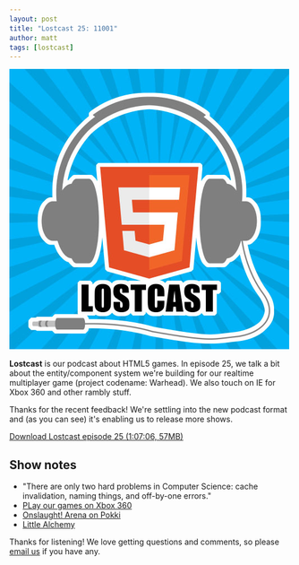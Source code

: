 ```yaml
---
layout: post
title: "Lostcast 25: 11001"
author: matt
tags: [lostcast]
---
```


<div class="full-frame">
	<img alt="Lostcast logo" src="/media/images/lostcast/500x500.jpg">
</div>

**Lostcast** is our podcast about HTML5 games. In episode 25, we talk a bit about the entity/component system we're building for our realtime multiplayer game (project codename: Warhead). We also touch on IE for Xbox 360 and other rambly stuff.

Thanks for the recent feedback! We're settling into the new podcast format and (as you can see) it's enabling us to release more shows.

<a class="download-podcast" href="http://media.lostdecadegames.com/lostcast/lostcast_episode_25_11001.mp3">
	Download Lostcast episode 25 (1:07:06, 57MB)
</a>

## Show notes

* "There are only two hard problems in Computer Science: cache invalidation, naming things, and off-by-one errors."
* [PLay our games on Xbox 360](/play-our-games-on-your-xbox-360/)
* [Onslaught! Arena on Pokki](https://www.pokki.com/app/Onslaught-Arena)
* [Little Alchemy](http://littlealchemy.com/)

Thanks for listening! We love getting questions and comments, so please [email us](mailto:hello@lostdecadegames.com) if you have any.
